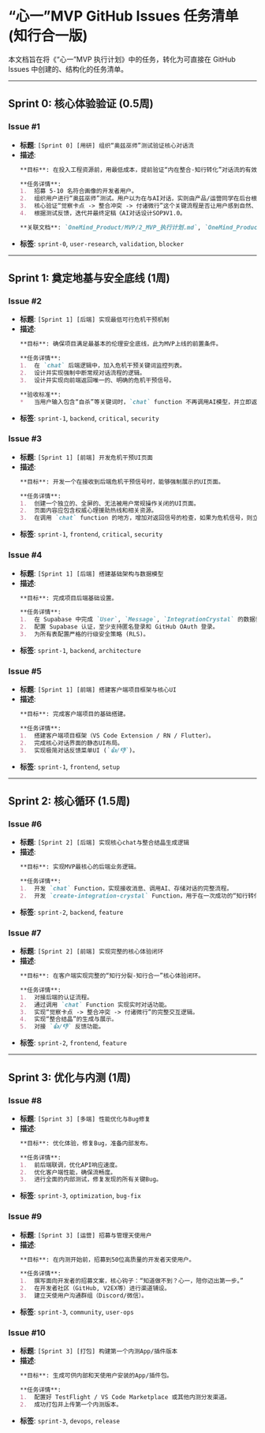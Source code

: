 # “心一”MVP GitHub Issues 任务清单 (知行合一版)

本文档旨在将《“心一”MVP 执行计划》中的任务，转化为可直接在 GitHub Issues 中创建的、结构化的任务清单。

---

## Sprint 0: 核心体验验证 (0.5周)

### Issue #1
*   **标题**: `[Sprint 0] [用研] 组织“奥兹巫师”测试验证核心对话流`
*   **描述**:
    ```markdown
    **目标**: 在投入工程资源前，用最低成本，提前验证“内在整合-知行转化”对话流的有效性。

    **任务详情**:
    1.  招募 5-10 名符合画像的开发者用户。
    2.  组织用户进行“奥兹巫师”测试。用户以为在与AI对话，实则由产品/运营同学在后台根据《AI对话设计SOP》进行手动回复。
    3.  核心验证“觉察卡点 -> 整合冲突 -> 付诸微行”这个关键流程是否让用户感到自然、有效。
    4.  根据测试反馈，迭代并最终定稿《AI对话设计SOP》V1.0。

    **关联文档**: `OneMind_Product/MVP/2_MVP_执行计划.md`, `OneMind_Product/MVP/AI对话设计SOP.md`
    ```
*   **标签**: `sprint-0`, `user-research`, `validation`, `blocker`

---

## Sprint 1: 奠定地基与安全底线 (1周)

### Issue #2
*   **标题**: `[Sprint 1] [后端] 实现最低可行危机干预机制`
*   **描述**:
    ```markdown
    **目标**: 确保项目满足最基本的伦理安全底线，此为MVP上线的前置条件。

    **任务详情**:
    1.  在 `chat` 后端逻辑中，加入危机干预关键词监控列表。
    2.  设计并实现强制中断常规对话流程的逻辑。
    3.  设计并实现向前端返回唯一的、明确的危机干预信号。

    **验收标准**:
    *   当用户输入包含“自杀”等关键词时，`chat` function 不再调用AI模型，并立即返回危机干预信号。
    ```
*   **标签**: `sprint-1`, `backend`, `critical`, `security`

### Issue #3
*   **标题**: `[Sprint 1] [前端] 开发危机干预UI页面`
*   **描述**:
    ```markdown
    **目标**: 开发一个在接收到后端危机干预信号时，能够强制展示的UI页面。

    **任务详情**:
    1.  创建一个独立的、全屏的、无法被用户常规操作关闭的UI页面。
    2.  页面内容应包含权威心理援助热线和相关资源。
    3.  在调用 `chat` function 的地方，增加对返回信号的检查，如果为危机信号，则立即显示此UI。
    ```
*   **标签**: `sprint-1`, `frontend`, `critical`, `security`

### Issue #4
*   **标题**: `[Sprint 1] [后端] 搭建基础架构与数据模型`
*   **描述**:
    ```markdown
    **目标**: 完成项目后端基础设置。

    **任务详情**:
    1.  在 Supabase 中完成 `User`, `Message`, `IntegrationCrystal` 的数据表结构设计。
    2.  配置 Supabase 认证，至少支持匿名登录和 GitHub OAuth 登录。
    3.  为所有表配置严格的行级安全策略 (RLS)。
    ```
*   **标签**: `sprint-1`, `backend`, `architecture`

### Issue #5
*   **标题**: `[Sprint 1] [前端] 搭建客户端项目框架与核心UI`
*   **描述**:
    ```markdown
    **目标**: 完成客户端项目的基础搭建。

    **任务详情**:
    1.  搭建客户端项目框架（VS Code Extension / RN / Flutter）。
    2.  完成核心对话界面的静态UI布局。
    3.  实现极简对话反馈菜单UI (`👍/👎`)。
    ```
*   **标签**: `sprint-1`, `frontend`, `setup`

---

## Sprint 2: 核心循环 (1.5周)

### Issue #6
*   **标题**: `[Sprint 2] [后端] 实现核心chat与整合结晶生成逻辑`
*   **描述**:
    ```markdown
    **目标**: 实现MVP最核心的后端业务逻辑。

    **任务详情**:
    1.  开发 `chat` Function，实现接收消息、调用AI、存储对话的完整流程。
    2.  开发 `create-integration-crystal` Function，用于在一次成功的“知行转化”后，创建整合结晶记录。
    ```
*   **标签**: `sprint-2`, `backend`, `feature`

### Issue #7
*   **标题**: `[Sprint 2] [前端] 实现完整的核心体验闭环`
*   **描述**:
    ```markdown
    **目标**: 在客户端实现完整的“知行分裂-知行合一”核心体验闭环。

    **任务详情**:
    1.  对接后端的认证流程。
    2.  通过调用 `chat` Function 实现实时对话功能。
    3.  实现“觉察卡点 -> 整合冲突 -> 付诸微行”的完整交互逻辑。
    4.  实现“整合结晶”的生成与展示。
    5.  对接 `👍/👎` 反馈功能。
    ```
*   **标签**: `sprint-2`, `frontend`, `feature`

---

## Sprint 3: 优化与内测 (1周)

### Issue #8
*   **标题**: `[Sprint 3] [多端] 性能优化与Bug修复`
*   **描述**:
    ```markdown
    **目标**: 优化体验，修复Bug，准备内部发布。

    **任务详情**:
    1.  前后端联调，优化API响应速度。
    2.  优化客户端性能，确保流畅度。
    3.  进行全面的内部测试，修复发现的所有关键Bug。
    ```
*   **标签**: `sprint-3`, `optimization`, `bug-fix`

### Issue #9
*   **标题**: `[Sprint 3] [运营] 招募与管理天使用户`
*   **描述**:
    ```markdown
    **目标**: 在内测开始前，招募到50位高质量的开发者天使用户。

    **任务详情**:
    1.  撰写面向开发者的招募文案，核心钩子：“知道做不到？心一，陪你迈出第一步。”
    2.  在开发者社区（GitHub, V2EX等）进行渠道铺设。
    3.  建立天使用户沟通群组（Discord/微信）。
    ```
*   **标签**: `sprint-3`, `community`, `user-ops`

### Issue #10
*   **标题**: `[Sprint 3] [打包] 构建第一个内测App/插件版本`
*   **描述**:
    ```markdown
    **目标**: 生成可供内部和天使用户安装的App/插件包。

    **任务详情**:
    1.  配置好 TestFlight / VS Code Marketplace 或其他内测分发渠道。
    2.  成功打包并上传第一个内测版本。
    ```
*   **标签**: `sprint-3`, `devops`, `release`